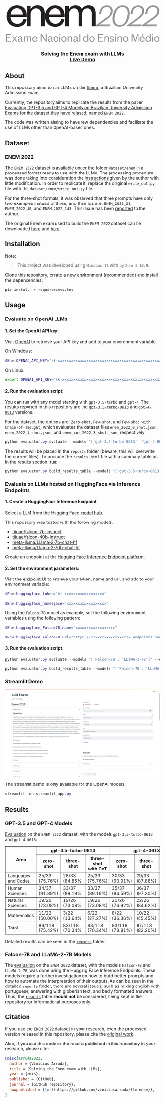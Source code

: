 <br />
<div align="center">
  <a href="https://github.com/viniciusarruda/llm-enem/">
    <img src="images/enem_logo.png" width="600">
  </a>
  <!-- <p align="center" >Source: <a href="https://download.inep.gov.br/enem/provas_e_gabaritos/2022_PV_impresso_D1_CD3.pdf">Enem 2020 - 1º Dia - Caderno 3</a></p> -->
  <h3 align="center">Solving the Enem exam with LLMs<br/><a href="https://llm-enem.streamlit.app/">Live Demo</a></h3>
</div>

## About

This repository aims to run LLMs on the [Enem](https://www.gov.br/inep/pt-br/areas-de-atuacao/avaliacao-e-exames-educacionais/enem), a Brazilian University Admission Exam.

Currently, the repository aims to replicate the results from the paper [Evaluating GPT-3.5 and GPT-4 Models on Brazilian University Admission Exams
](https://arxiv.org/abs/2303.17003) for the dataset they have [relased](https://github.com/piresramon/gpt-4-enem/tree/main/data/enem), named `ENEM 2022`.

The code was written aiming to have few dependencies and facilitate the use of LLMs other than OpenAI-based ones.

## Dataset

### ENEM 2022
The `ENEM 2022` dataset is available under the folder `dataset/enem` in a processed format ready to use with the LLMs. The processing procedure was done taking into consideration the [instructions](https://github.com/piresramon/gpt-4-enem/issues/1) given by the author with little modification. In order to replicate it, replace the original `write_out.py` file with the `dataset/enem/write_out.py` file.

For the three-shot formats, it was observed that three prompts have only two examples instead of three, and their ids are: `ENEM_2022_21`, `ENEM_2022_88`, and `ENEM_2022_143`. This issue has been [reported](https://github.com/piresramon/gpt-4-enem/issues/1) to the author.

The original Enem exam used to build the `ENEM 2022` dataset can be downloaded [here](https://download.inep.gov.br/enem/provas_e_gabaritos/2022_PV_impresso_D1_CD3.pdf) and [here](https://download.inep.gov.br/enem/provas_e_gabaritos/2022_PV_impresso_D2_CD6.pdf).


## Installation

Note: 
> This project was developed using `Windows 11` with `python 3.10.9`.


Clone this repository, create a new environment (recommended) and install the dependencies:

```bash
pip install -r requirements.txt
```

## Usage

### Evaluate on OpenAI LLMs

#### 1. Set the OpenAI API key:
Visit [OpenAI](https://help.openai.com/en/articles/4936850-where-do-i-find-my-secret-api-key) to retrieve your API key and add to your environment variable.

On Windows:
```powershell
$Env:OPENAI_API_KEY="sk-xxxxxxxxxxxxxxxxxxxxxxxxxxxxxxxxxxxxxxxxxxxxxxxx"
```

On Linux:
```bash
export OPENAI_API_KEY="sk-xxxxxxxxxxxxxxxxxxxxxxxxxxxxxxxxxxxxxxxxxxxxxxxx"
```

#### 2. Run the evaluation script:

You can run with any model starting with `gpt-3.5-turbo` and `gpt-4`. 
The results reported in this repository are the [`gpt-3.5-turbo-0613`](https://platform.openai.com/docs/models/gpt-3-5) and [`gpt-4-0613`](https://platform.openai.com/docs/models/gpt-4) versions.

For the dataset, the options are: `Zero-shot`, `Few-shot`, and `Few-shot with Chain-of-Thought`, which evaluates the dataset files `enem_2022_0_shot.json`, `enem_2022_3_shot.json`, and `enem_cot_2022_3_shot.json`, respectively.

```powershell
python evaluator.py evaluate --models "['gpt-3.5-turbo-0613', 'gpt-4-0613']" --dataset_names "['Zero-shot', 'Few-shot', 'Few-shot with Chain-of-Thought']"
```

The results will be placed in the `reports` folder (beware, this will overwrite the current files).
To produce the `results.html` file with a summary table as in the [results section](#results), run:

```powershell
python evaluator.py build_results_table --models "['gpt-3.5-turbo-0613', 'gpt-4-0613']" --dataset_names "['Zero-shot', 'Few-shot', 'Few-shot with Chain-of-Thought']"
```

### Evaluate on LLMs hosted on HuggingFace via Inference Endpoints

#### 1. Create a HuggingFace Inference Endpoint

Select a LLM from the Hugging Face [model hub](https://huggingface.co/models?pipeline_tag=text-generation&sort=trending).

This repository was tested with the following models:

- [tiiuae/falcon-7b-instruct](https://huggingface.co/tiiuae/falcon-7b-instruct)
- [tiiuae/falcon-40b-instruct](https://huggingface.co/tiiuae/falcon-40b-instruct)
- [meta-llama/Llama-2-7b-chat-hf](https://huggingface.co/meta-llama/Llama-2-7b-chat-hf)
- [meta-llama/Llama-2-70b-chat-hf](https://huggingface.co/meta-llama/Llama-2-70b-chat-hf)

Create an endpoint at the [Hugging Face Inference Endpoint platform](https://huggingface.co/docs/inference-endpoints/guides/create_endpoint).

#### 2. Set the environment parameters:

Visit the [endpoint UI](https://ui.endpoints.huggingface.co/) to retrieve your token, name and url, and add to your environment variable:

```powershell
$Env:huggingface_token="hf_xxxxxxxxxxxxxxxxxx"
```

```powershell
$Env:huggingface_namespace="xxxxxxxxxxxxxxxxxx"
```

Using the `Falcon-7B` model as example, set the following environment variables using the following pattern:

```powershell
$Env:huggingface_Falcon7B_name="xxxxxxxxxxxxxxxxxx"
```

```powershell
$Env:huggingface_Falcon7B_url="https://xxxxxxxxxxxxxxxxxx.endpoints.huggingface.cloud"
```

#### 3. Run the evaluation script:

```powershell
python evaluator.py evaluate --models "['Falcon-7B', 'LLaMA-2-7B']" --dataset_names "['Zero-shot', 'Few-shot', 'Few-shot with Chain-of-Thought']"
```

```powershell
python evaluator.py build_results_table --models "['Falcon-7B', 'LLaMA-2-7B']" --dataset_names "['Zero-shot', 'Few-shot', 'Few-shot with Chain-of-Thought']"
```

### Streamlit Demo

![Streamlit Demo](images/streamlit.png)

The streamlit demo is only available for the OpenAI models.

```powershell
streamlit run streamlit_app.py
```

## Results

### GPT-3.5 and GPT-4 Models

[Evaluation](reports/results.html) on the `ENEM 2022` dataset, with the models `gpt-3.5-turbo-0613` and `gpt-4-0613`:

<table border="1px">
	<tr>
		<th rowspan=2>Area</th>
		<th colspan=3>gpt-3.5-turbo-0613</th>
		<th colspan=3>gpt-4-0613</th>
	</tr>
	<tr>
		<th>zero-shot</th>
		<th>three-shot</th>
		<th>three-shot<br>with CoT</th>
		<th>zero-shot</th>
		<th>three-shot</th>
		<th>three-shot<br>with CoT</th>
	</tr>
	<tr>
		<td>Languages and Codes</td>
		<td>25/33 (75.76%)</td>
		<td>28/33 (84.85%)</td>
		<td>25/33 (75.76%)</td>
		<td>30/33 (90.91%)</td>
		<td>29/33 (87.88%)</td>
		<td>30/33 (90.91%)</td>
	</tr>
	<tr>
		<td>Human Sciences</td>
		<td>34/37 (91.89%)</td>
		<td>33/37 (89.19%)</td>
		<td>33/37 (89.19%)</td>
		<td>35/37 (94.59%)</td>
		<td>36/37 (97.30%)</td>
		<td>35/37 (94.59%)</td>
	</tr>
	<tr>
		<td>Natural Sciences</td>
		<td>19/26 (73.08%)</td>
		<td>19/26 (73.08%)</td>
		<td>19/26 (73.08%)</td>
		<td>20/26 (76.92%)</td>
		<td>22/26 (84.62%)</td>
		<td>21/26 (80.77%)</td>
	</tr>
	<tr>
		<td>Mathematics</td>
		<td>11/22 (50.00%)</td>
		<td>3/22 (13.64%)</td>
		<td>6/22 (27.27%)</td>
		<td>8/22 (36.36%)</td>
		<td>10/22 (45.45%)</td>
		<td>16/22 (72.73%)</td>
	</tr>
	<tr>
		<td>Total</td>
		<td>89/118 (75.42%)</td>
		<td>83/118 (70.34%)</td>
		<td>83/118 (70.34%)</td>
		<td>93/118 (78.81%)</td>
		<td>97/118 (82.20%)</td>
		<td>102/118 (86.44%)</td>
	</tr>
</table>

Detailed results can be seen in the [`reports`](reports/) folder.

### Falcon-7B and LLaMA-2-7B Models

The [evaluation](unreleased-reports/results.html) on the `ENEM 2022` dataset, with the models `Falcon-7B` and `LLaMA-2-7B`, was done using the Hugging Face Inference Endpoints. These models require a further investigation on how to build better prompts and how to automate the interpretation of their outputs. 
As can be seen in the detailed [`reports`](unreleased-reports/) folder, there are several issues, such as mixing english with portuguese, answering with gibberish text, and badly formatted answers. Thus, the [`results`](unreleased-reports/results.html) table **should not** be considered, being kept in the repository for informational purposes only.

## Citation

If you use the `ENEM 2022` dataset in your research, even the processed version released in this repository, please cite the [original work](https://github.com/piresramon/gpt-4-enem/tree/main#citation).

Also, if you use this code or the results published in this repository in your research, please cite:

```bibtex
@misc{arruda2023,
  author = {Vinicius Arruda},
  title = {Solving the Enem exam with LLMs},
  year = {2013},
  publisher = {GitHub},
  journal = {GitHub repository},
  howpublished = {\url{https://github.com/viniciusarruda/llm-enem}},
}
```


